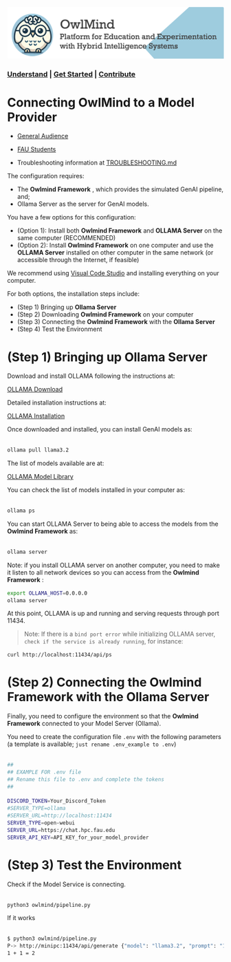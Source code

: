 
<img src="docs/images/owlmind-banner.png" width=800>

### [Understand](./README.md) | [Get Started](./README.md#getting-started) | [Contribute](./CONTRIBUTING.md)


# Connecting OwlMind to a Model Provider

* [General Audience](./CONFIG.md)
* [FAU Students](./CONFIG-FAU.md)

* Troubleshooting information at [TROUBLESHOOTING.md](./TROUBLESHOOTING.md)


The configuration requires:
* The **Owlmind Framework** , which provides the simulated GenAI pipeline, and;
* Ollama Server as the server for GenAI models.

You have a few options for this configuration:

* (Option 1): Install both **Owlmind Framework** and **OLLAMA Server** on the same computer (RECOMMENDED)
* (Option 2): Install **Owlmind Framework** on one computer and use the **OLLAMA Server** installed on other computer in the same network (or accessible through the Internet, if feasible)


We recommend using [Visual Code Studio](https://code.visualstudio.com) and installing everything on your computer.

For both options, the installation steps include:
* (Step 1) Bringing up **Ollama Server**
* (Step 2) Downloading **Owlmind Framework** on your computer
* (Step 3) Connecting the **Owlmind Framework** with the **Ollama Server**
* (Step 4) Test the Environment


# (Step 1) Bringing up Ollama Server

Download and install OLLAMA following the instructions at:

[OLLAMA Download](https://ollama.com/download)

Detailed installation instructions at:

[OLLAMA Installation](https://github.com/ollama/ollama)

Once downloaded and installed, you can install GenAI models as:

```bash

ollama pull llama3.2

```

The list of models available are at:

[OLLAMA Model Library](https://ollama.com/library)

You can check the list of models installed in your computer as:


```bash

ollama ps

```

You can start OLLAMA Server to being able to access the models from the **Owlmind Framework** as:

```bash

ollama server

```

Note: if you install OLLAMA server on another computer, you need to make it listen to all network devices so you can access from the **Owlmind Framework** :


```bash
export OLLAMA_HOST=0.0.0.0
ollama server
```


At this point, OLLAMA is up and running and serving requests through port 11434.

> Note: If there is a `bind port error`  while initializing OLLAMA server, `check if the service is already running`, for instance:


```bash 
curl http://localhost:11434/api/ps
```



# (Step 2) Connecting the **Owlmind Framework** with the **Ollama Server**


Finally, you need to configure the environment so that the **Owlmind Framework** connected to your Model Server (Ollama).

You need to create the configuration file `.env` with the following parameters (a template is available; `just rename .env_example to .env`)


```bash

##
## EXAMPLE FOR .env file
## Rename this file to .env and complete the tokens
##

DISCORD_TOKEN=Your_Discord_Token
#SERVER_TYPE=ollama
#SERVER_URL=http://localhost:11434
SERVER_TYPE=open-webui
SERVER_URL=https://chat.hpc.fau.edu
SERVER_API_KEY=API_KEY_for_your_model_provider

```


# (Step 3) Test the Environment

Check if the Model Service is connecting.

```bash

python3 owlmind/pipeline.py

```

If it works


```bash

$ python3 owlmind/pipeline.py
P-> http://minipc:11434/api/generate {"model": "llama3.2", "prompt": "1+1", "stream": false}
1 + 1 = 2

```


